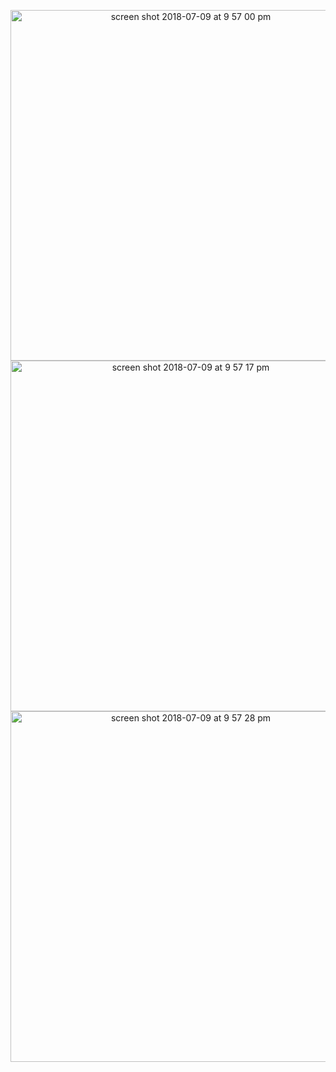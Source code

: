 <p align="center">

<img width="561" height=”600” alt="screen shot 2018-07-09 at 9 57 00 pm" src="https://user-images.githubusercontent.com/41017424/42486722-21e14db0-83c3-11e8-9e5c-b90aeb53d392.png">
<img width="561" height=”600” alt="screen shot 2018-07-09 at 9 57 17 pm" src="https://user-images.githubusercontent.com/41017424/42486723-23e77170-83c3-11e8-883b-99e6046e521a.png">
<img width="561" height=”600” alt="screen shot 2018-07-09 at 9 57 28 pm" src="https://user-images.githubusercontent.com/41017424/42486730-26e44894-83c3-11e8-93b8-84cf8171ddbf.png">

</p>

